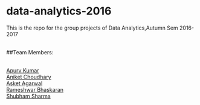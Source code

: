 # data-analytics-2016 <br>
This is the repo for the group projects of Data Analytics,Autumn Sem 2016-2017<br><br>

##Team Members:<br><br>

[Apurv Kumar](https://www.github.com/apurv1205)<br>
[Aniket Choudhary](https://www.github.com/aniket1743)<br>
[Asket Agarwal](https://www.github.com/asketagarwal)<br>
[Rameshwar Bhaskaran](https://www.github.com/zorroblue)<br>
[Shubham Sharma](https://www.github.com/shubham4060)<br>
